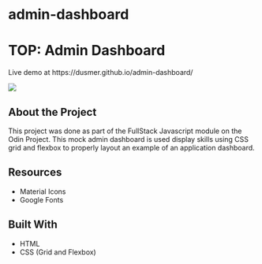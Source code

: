 # admin-dashboard
<h1>TOP: Admin Dashboard</h1>

<p>Live demo at https://dusmer.github.io/admin-dashboard/</p>
<p><img src="https://dusmer.github.io/admin-dashboard/images/screenshot.jpg" /></p>

<h2>About the Project</h2>
<p>This project was done as part of the FullStack Javascript module on the Odin Project. This mock admin dashboard is used display skills using CSS grid and flexbox to properly layout an example of an application dashboard.</p>

<h2>Resources</h2>
<ul>
    <li>Material Icons</li>
    <li>Google Fonts</li>
</ul>
<h2>Built With</h2>
<ul>
    <li>HTML</l1>
    <li>CSS (Grid and Flexbox)</li>
</ul>



